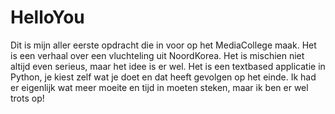 # HelloYou

Dit is mijn aller eerste opdracht die in voor op het MediaCollege maak. Het is een verhaal over een vluchteling uit NoordKorea. Het is mischien niet altijd even serieus, maar het idee is er wel. Het is een textbased applicatie in Python, je kiest zelf wat je doet en dat heeft gevolgen op het einde. Ik had er eigenlijk wat meer moeite en tijd in moeten steken, maar ik ben er wel trots op!

